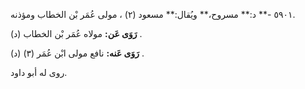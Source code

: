 ٥٩٠١ -** د:** مسروح،** ويُقال:** مسعود (٢) ، مولى عُمَر بْن الخطاب ومؤذنه.

**رَوَى عَن:** مولاه عُمَر بْن الخطاب (د) .

**رَوَى عَنه:** نافع مولى ابْن عُمَر (٣) (د) .

روى له أبو داود.